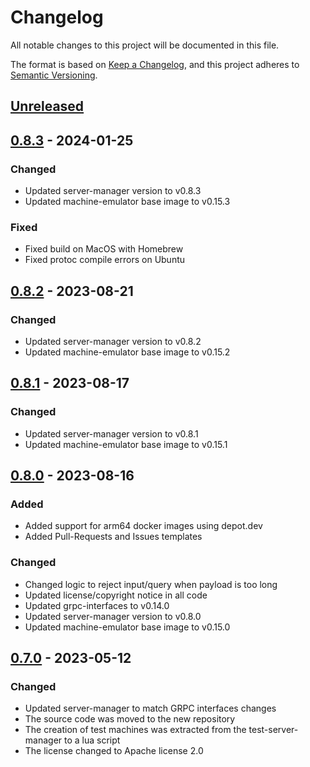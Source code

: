 # Changelog
All notable changes to this project will be documented in this file.

The format is based on [Keep a Changelog](https://keepachangelog.com/en/1.0.0/),
and this project adheres to [Semantic Versioning](https://semver.org/spec/v2.0.0.html).

## [Unreleased]

## [0.8.3] - 2024-01-25
### Changed
- Updated server-manager version to v0.8.3
- Updated machine-emulator base image to v0.15.3

### Fixed
- Fixed build on MacOS with Homebrew
- Fixed protoc compile errors on Ubuntu

## [0.8.2] - 2023-08-21
### Changed
- Updated server-manager version to v0.8.2
- Updated machine-emulator base image to v0.15.2

## [0.8.1] - 2023-08-17
### Changed
- Updated server-manager version to v0.8.1
- Updated machine-emulator base image to v0.15.1

## [0.8.0] - 2023-08-16
### Added
- Added support for arm64 docker images using depot.dev
- Added Pull-Requests and Issues templates

### Changed
- Changed logic to reject input/query when payload is too long
- Updated license/copyright notice in all code
- Updated grpc-interfaces to v0.14.0
- Updated server-manager version to v0.8.0
- Updated machine-emulator base image to v0.15.0

## [0.7.0] - 2023-05-12
### Changed
- Updated server-manager to match GRPC interfaces changes
- The source code was moved to the new repository
- The creation of test machines was extracted from the test-server-manager to a lua script
- The license changed to Apache license 2.0

[Unreleased]: https://github.com/cartesi/server-manager/compare/v0.8.3...HEAD
[0.8.3]: https://github.com/cartesi/server-manager/releases/tag/v0.8.3
[0.8.2]: https://github.com/cartesi/server-manager/releases/tag/v0.8.2
[0.8.1]: https://github.com/cartesi/server-manager/releases/tag/v0.8.1
[0.8.0]: https://github.com/cartesi/server-manager/releases/tag/v0.8.0
[0.7.0]: https://github.com/cartesi/server-manager/releases/tag/v0.7.0
